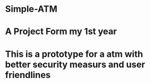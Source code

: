 # Simple-ATM
# A Project Form my 1st year 
# This is a prototype for a atm with better security measurs and user friendlines
